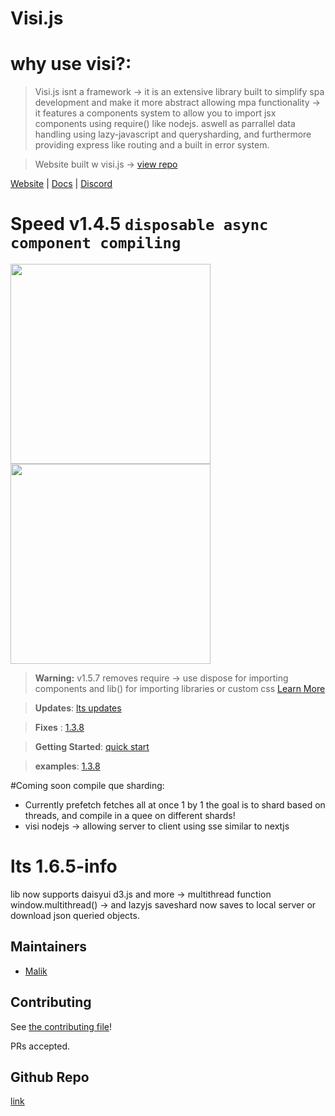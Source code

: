#  Visi.js


#  why use visi?:

> Visi.js isnt a framework -> it is an extensive library built to simplify spa development and make it more abstract allowing mpa functionality -> it features a components system to allow you to import jsx components using require() like nodejs. aswell as parrallel data handling using lazy-javascript and querysharding, and furthermore providing express like routing and a built in error system.

  
 

> Website built w visi.js -> [view repo](https://github.com/Postr-Inc/visi.js/tree/website)

[Website](https://postr-inc.github.io/visi.js/#/) | [Docs](https://postr-inc.gitbook.io/visi.js-docs/)
| [Discord](https://discord.gg/RGYQKENTRk)
  

# Speed v1.4.5 `disposable async component compiling`
<img width="320" src="https://user-images.githubusercontent.com/65188863/236870311-f7c72afd-efec-44dc-b850-82e71ea71245.png"/>
<img width="320" src="https://user-images.githubusercontent.com/65188863/236870443-ae697dbd-85f3-4c40-a167-1dcadebbd150.png"/>


> **Warning:** v1.5.7 removes require -> use dispose for importing components and lib() for importing libraries or custom css [Learn More](https://postr-inc.gitbook.io/visi.js-docs/v1.3.8/updates/5-8-23-dispose-replaces-require)

> **Updates**: [lts updates](https://postr-inc.gitbook.io/visi.js-docs/v1.3.8/updates)

> **Fixes** : [1.3.8](https://postr-inc.gitbook.io/visi.js-docs/v1.3.8/fixes)

> **Getting Started**:  [quick start](https://postr-inc.gitbook.io/visi.js-docs/quick-start)
 
 
> **examples**: [1.3.8](https://postr-inc.gitbook.io/visi.js-docs/examples)

#Coming soon
compile que sharding:
 - Currently prefetch fetches all at once 1 by 1 the goal is to shard based on threads, and compile in  a quee on different shards!
 - visi nodejs -> allowing server to client using sse  similar to nextjs
 
# lts 1.6.5-info

lib now supports daisyui d3.js and more -> multithread function window.multithread() -> and lazyjs saveshard now saves to local server or download json queried objects.
##  Maintainers

- [Malik](https://github.com/MalikWhitten67)

##  Contributing

See [the contributing file](contributing.md)!

  

PRs accepted.

  

##  Github Repo

  

[link](https://github.com/Postr-Inc/visi.js)
